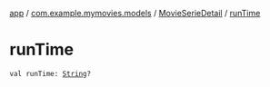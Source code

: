 [app](../../index.md) / [com.example.mymovies.models](../index.md) / [MovieSerieDetail](index.md) / [runTime](./run-time.md)

# runTime

`val runTime: `[`String`](https://kotlinlang.org/api/latest/jvm/stdlib/kotlin/-string/index.html)`?`